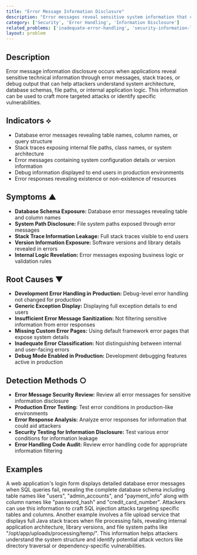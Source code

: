 ```yaml
---
title: "Error Message Information Disclosure"
description: "Error messages reveal sensitive system information that can be exploited by attackers to understand system architecture and vulnerabilities."
category: ['Security', 'Error Handling', 'Information Disclosure']
related_problems: ['inadequate-error-handling', 'security-information-leakage', 'debugging-information-exposure']
layout: problem
---
```


## Description

Error message information disclosure occurs when applications reveal sensitive technical information through error messages, stack traces, or debug output that can help attackers understand system architecture, database schemas, file paths, or internal application logic. This information can be used to craft more targeted attacks or identify specific vulnerabilities.

## Indicators ⟡

- Database error messages revealing table names, column names, or query structure
- Stack traces exposing internal file paths, class names, or system architecture
- Error messages containing system configuration details or version information
- Debug information displayed to end users in production environments
- Error responses revealing existence or non-existence of resources

## Symptoms ▲

- **Database Schema Exposure:** Database error messages revealing table and column names
- **System Path Disclosure:** File system paths exposed through error messages
- **Stack Trace Information Leakage:** Full stack traces visible to end users
- **Version Information Exposure:** Software versions and library details revealed in errors
- **Internal Logic Revelation:** Error messages exposing business logic or validation rules

## Root Causes ▼

- **Development Error Handling in Production:** Debug-level error handling not changed for production
- **Generic Exception Display:** Displaying full exception details to end users
- **Insufficient Error Message Sanitization:** Not filtering sensitive information from error responses
- **Missing Custom Error Pages:** Using default framework error pages that expose system details
- **Inadequate Error Classification:** Not distinguishing between internal and user-facing errors
- **Debug Mode Enabled in Production:** Development debugging features active in production

## Detection Methods ○

- **Error Message Security Review:** Review all error messages for sensitive information disclosure
- **Production Error Testing:** Test error conditions in production-like environments
- **Error Response Analysis:** Analyze error responses for information that could aid attackers
- **Security Testing for Information Disclosure:** Test various error conditions for information leakage
- **Error Handling Code Audit:** Review error handling code for appropriate information filtering

## Examples

A web application's login form displays detailed database error messages when SQL queries fail, revealing the complete database schema including table names like "users", "admin_accounts", and "payment_info" along with column names like "password_hash" and "credit_card_number". Attackers can use this information to craft SQL injection attacks targeting specific tables and columns. Another example involves a file upload service that displays full Java stack traces when file processing fails, revealing internal application architecture, library versions, and file system paths like "/opt/app/uploads/processing/temp/". This information helps attackers understand the system structure and identify potential attack vectors like directory traversal or dependency-specific vulnerabilities.